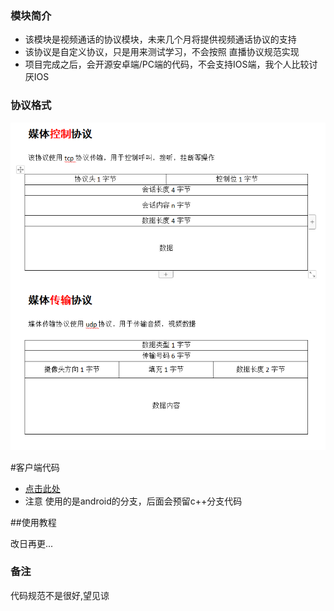 ### 模块简介

* 该模块是视频通话的协议模块，未来几个月将提供视频通话协议的支持
* 该协议是自定义协议，只是用来测试学习，不会按照 直播协议规范实现
* 项目完成之后，会开源安卓端/PC端的代码，不会支持IOS端，我个人比较讨厌IOS



### 协议格式

![](./src/main/resources/协议.png)




#客户端代码
-  [点击此处](https://gitee.com/haojiangbo/venomous_sting/tree/master/multimedia)
-  注意  使用的是android的分支，后面会预留c++分支代码

##使用教程

改日再更...



### 备注

代码规范不是很好,望见谅

